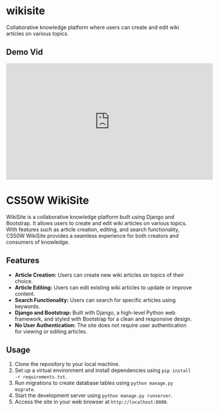 # wikisite
Collaborative knowledge platform where users can create and edit wiki articles on various topics.

## Demo Vid

<iframe width="560" height="315" src="https://www.youtube.com/embed/cdqIl0uor9Q" frameborder="0" allow="accelerometer; autoplay; clipboard-write; encrypted-media; gyroscope; picture-in-picture" allowfullscreen></iframe>




# CS50W WikiSite

WikiSite is a collaborative knowledge platform built using Django and Bootstrap. It allows users to create and edit wiki articles on various topics. With features such as article creation, editing, and search functionality, CS50W WikiSite provides a seamless experience for both creators and consumers of knowledge.

## Features

- **Article Creation:** Users can create new wiki articles on topics of their choice.
- **Article Editing:** Users can edit existing wiki articles to update or improve content.
- **Search Functionality:** Users can search for specific articles using keywords.
- **Django and Bootstrap:** Built with Django, a high-level Python web framework, and styled with Bootstrap for a clean and responsive design.
- **No User Authentication:** The site does not require user authentication for viewing or editing articles.

## Usage

1. Clone the repository to your local machine.
2. Set up a virtual environment and install dependencies using `pip install -r requirements.txt`.
3. Run migrations to create database tables using `python manage.py migrate`.
4. Start the development server using `python manage.py runserver`.
5. Access the site in your web browser at `http://localhost:8000`.




